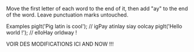 Move the first letter of each word to the end of it, 
then add "ay" to the end of the word. Leave punctuation 
marks untouched.

Examples
pigIt('Pig latin is cool'); // igPay atinlay siay oolcay
pigIt('Hello world !');     // elloHay orldway !


VOIR DES MODIFICATIONS ICI AND NOW !!!
